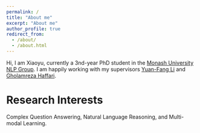 ```yaml
---
permalink: /
title: "About me"
excerpt: "About me"
author_profile: true
redirect_from: 
  - /about/
  - /about.html
---
```


Hi, I am Xiaoyu, currently a 3nd-year PhD student in the [Monash University NLP Group](https://www.monash.edu/it/dsai/vision-language).
I am happily working with my supervisors [Yuan-Fang Li](https://users.monash.edu.au/~yli/) and [Gholamreza Haffari](https://users.monash.edu.au/~gholamrh/).

Research Interests
======
Complex Question Answering, Natural Language Reasoning, and Multi-modal Learning.

